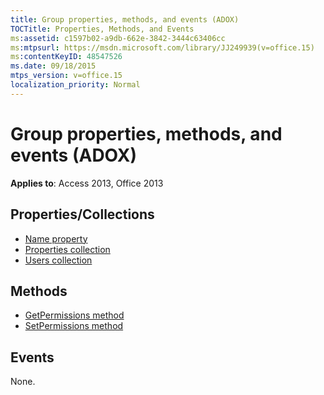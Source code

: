 ```yaml
---
title: Group properties, methods, and events (ADOX)
TOCTitle: Properties, Methods, and Events
ms:assetid: c1597b02-a9db-662e-3842-3444c63406cc
ms:mtpsurl: https://msdn.microsoft.com/library/JJ249939(v=office.15)
ms:contentKeyID: 48547526
ms.date: 09/18/2015
mtps_version: v=office.15
localization_priority: Normal
---
```


# Group properties, methods, and events (ADOX)

**Applies to**: Access 2013, Office 2013

## Properties/Collections

- [Name property](name-property-adox.md)
- [Properties collection](properties-collection-ado.md)
- [Users collection](users-collection-adox.md)

## Methods

- [GetPermissions method](getpermissions-method-adox.md)
- [SetPermissions method](setpermissions-method-adox.md)

## Events

None.

